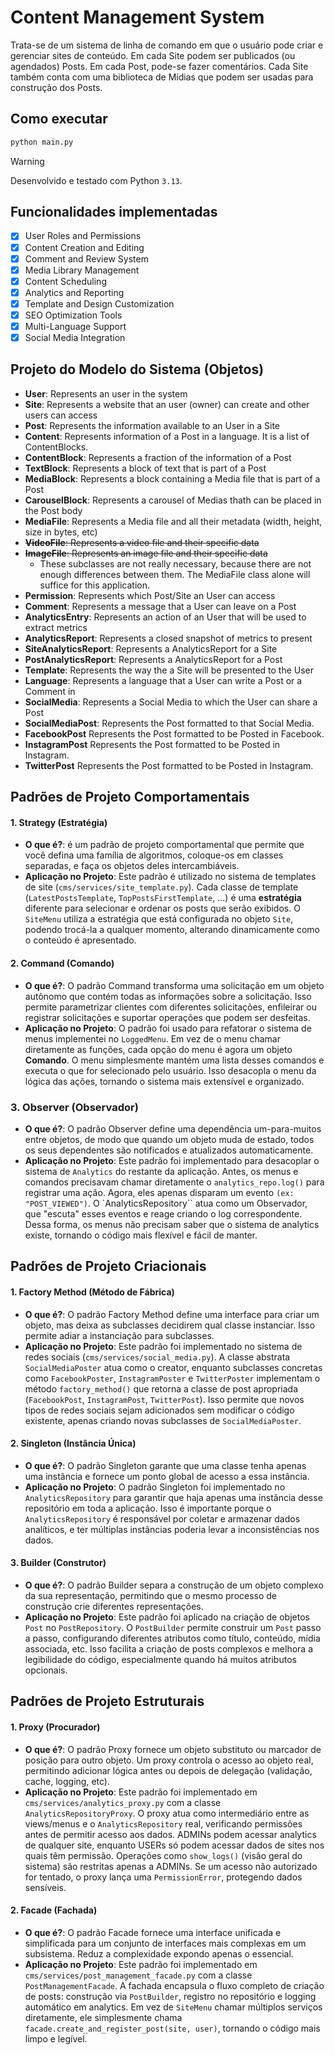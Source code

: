 # Content Management System
Trata-se de um sistema de linha de comando em que o usuário pode criar e gerenciar sites de conteúdo. Em cada Site podem ser publicados (ou agendados) Posts. Em cada Post, pode-se fazer comentários. Cada Site também conta com uma biblioteca de Mídias que podem ser usadas para construção dos Posts. 

## Como executar
```python
python main.py
```

>[!warning]
> Desenvolvido e testado com Python `3.13`.

## Funcionalidades implementadas
- [x] User Roles and Permissions
- [x] Content Creation and Editing
- [x] Comment and Review System
- [x] Media Library Management
- [x] Content Scheduling
- [x] Analytics and Reporting
- [x] Template and Design Customization
- [x] SEO Optimization Tools
- [x] Multi-Language Support
- [x] Social Media Integration

## Projeto do Modelo do Sistema (Objetos)
- **User**: Represents an user in the system
- **Site**: Represents a website that an user (owner) can create and other users can access
- **Post**: Represents the information available to an User in a Site
- **Content**: Represents information of a Post in a language. It is a list of ContentBlocks.
- **ContentBlock**: Represents a fraction of the information of a Post
- **TextBlock**: Represents a block of text that is part of a Post 
- **MediaBlock**: Represents a block containing a Media file that is part of a Post
- **CarouselBlock**: Represents a carousel of Medias thath can be placed in the Post body
- **MediaFile**: Represents a Media file and all their metadata (width, height, size in bytes, etc)
- ~~**VideoFile**: Represents a video file and their specific data~~
- ~~**ImageFile**: Represents an image file and their specific data~~
    - These subclasses are not really necessary, because there are not enough differences between them. The MediaFile class alone will suffice for this application. 
- **Permission**: Represents which Post/Site an User can access
- **Comment**: Represents a message that a User can leave on a Post
- **AnalyticsEntry**: Represents an action of an User that will be used to extract metrics
- **AnalyticsReport**: Represents a closed snapshot of metrics to present
- **SiteAnalyticsReport**: Represents a AnalyticsReport for a Site 
- **PostAnalyticsReport**: Represents a AnalyticsReport for a Post
- **Template**: Represents the way the a Site will be presented to the User
- **Language**: Represents a language that a User can write a Post or a Comment in
- **SocialMedia**: Represents a Social Media to which the User can share a Post
- **SocialMediaPost**: Represents the Post formatted to that Social Media.
- **FacebookPost** Represents the Post formatted to be Posted in Facebook. 
- **InstagramPost** Represents the Post formatted to be Posted in Instagram. 
- **TwitterPost** Represents the Post formatted to be Posted in Instagram. 


## Padrões de Projeto Comportamentais


#### 1. Strategy (Estratégia)

* **O que é?**: é um padrão de projeto comportamental que permite que você defina uma família de algoritmos, coloque-os em classes separadas, e faça os objetos deles intercambiáveis.
* **Aplicação no Projeto**: Este padrão é utilizado no sistema de templates de site (`cms/services/site_template.py`). Cada classe de template (`LatestPostsTemplate`, `TopPostsFirstTemplate`, ...) é uma **estratégia** diferente para selecionar e ordenar os posts que serão exibidos. O `SiteMenu` utiliza a estratégia que está configurada no objeto `Site`, podendo trocá-la a qualquer momento, alterando dinamicamente como o conteúdo é apresentado.

#### 2. Command (Comando)

* **O que é?**: O padrão Command transforma uma solicitação em um objeto autônomo que contém todas as informações sobre a solicitação. Isso permite parametrizar clientes com diferentes solicitações, enfileirar ou registrar solicitações e suportar operações que podem ser desfeitas.
* **Aplicação no Projeto**: O padrão foi usado para refatorar o sistema de menus implementei no `LoggedMenu`. Em vez de o menu chamar diretamente as funções, cada opção do menu é agora um objeto **Comando**. O menu simplesmente mantém uma lista desses comandos e executa o que for selecionado pelo usuário. Isso desacopla o menu da lógica das ações, tornando o sistema mais extensível e organizado.


### 3. Observer (Observador)
* **O que é?**: O padrão Observer define uma dependência um-para-muitos entre objetos, de modo que quando um objeto muda de estado, todos os seus dependentes são notificados e atualizados automaticamente.
* **Aplicação no Projeto**: Este padrão foi implementado para desacoplar o sistema de `Analytics` do restante da aplicação. Antes, os menus e comandos precisavam chamar diretamente o `analytics_repo.log()` para registrar uma ação. Agora, eles apenas disparam um evento `(ex: "POST_VIEWED")`. O `AnalyticsRepository`` atua como um Observador, que "escuta" esses eventos e reage criando o log correspondente. Dessa forma, os menus não precisam saber que o sistema de analytics existe, tornando o código mais flexível e fácil de manter.


## Padrões de Projeto Criacionais

#### 1. Factory Method (Método de Fábrica)

* **O que é?**: O padrão Factory Method define uma interface para criar um objeto, mas deixa as subclasses decidirem qual classe instanciar. Isso permite adiar a instanciação para subclasses.
* **Aplicação no Projeto**: Este padrão foi implementado no sistema de redes sociais (`cms/services/social_media.py`). A classe abstrata `SocialMediaPoster` atua como o creator, enquanto subclasses concretas como `FacebookPoster`, `InstagramPoster` e `TwitterPoster` implementam o método `factory_method()` que retorna a classe de post apropriada (`FacebookPost`, `InstagramPost`, `TwitterPost`). Isso permite que novos tipos de redes sociais sejam adicionados sem modificar o código existente, apenas criando novas subclasses de `SocialMediaPoster`.

#### 2. Singleton (Instância Única)

* **O que é?**: O padrão Singleton garante que uma classe tenha apenas uma instância e fornece um ponto global de acesso a essa instância.
* **Aplicação no Projeto**: O padrão Singleton foi implementado no `AnalyticsRepository` para garantir que haja apenas uma instância desse repositório em toda a aplicação. Isso é importante porque o `AnalyticsRepository` é responsável por coletar e armazenar dados analíticos, e ter múltiplas instâncias poderia levar a inconsistências nos dados.

#### 3. Builder (Construtor)
* **O que é?**: O padrão Builder separa a construção de um objeto complexo da sua representação, permitindo que o mesmo processo de construção crie diferentes representações.
* **Aplicação no Projeto**: Este padrão foi aplicado na criação de objetos `Post` no `PostRepository`. O `PostBuilder` permite construir um `Post` passo a passo, configurando diferentes atributos como título, conteúdo, mídia associada, etc. Isso facilita a criação de posts complexos e melhora a legibilidade do código, especialmente quando há muitos atributos opcionais.


## Padrões de Projeto Estruturais

#### 1. Proxy (Procurador)

* **O que é?**: O padrão Proxy fornece um objeto substituto ou marcador de posição para outro objeto. Um proxy controla o acesso ao objeto real, permitindo adicionar lógica antes ou depois de delegação (validação, cache, logging, etc).
* **Aplicação no Projeto**: Este padrão foi implementado em `cms/services/analytics_proxy.py` com a classe `AnalyticsRepositoryProxy`. O proxy atua como intermediário entre as views/menus e o `AnalyticsRepository` real, verificando permissões antes de permitir acesso aos dados. ADMINs podem acessar analytics de qualquer site, enquanto USERs só podem acessar dados de sites nos quais têm permissão. Operações como `show_logs()` (visão geral do sistema) são restritas apenas a ADMINs. Se um acesso não autorizado for tentado, o proxy lança uma `PermissionError`, protegendo dados sensíveis.

#### 2. Facade (Fachada)

* **O que é?**: O padrão Facade fornece uma interface unificada e simplificada para um conjunto de interfaces mais complexas em um subsistema. Reduz a complexidade expondo apenas o essencial.
* **Aplicação no Projeto**: Este padrão foi implementado em `cms/services/post_management_facade.py` com a classe `PostManagementFacade`. A fachada encapsula o fluxo completo de criação de posts: construção via `PostBuilder`, registro no repositório e logging automático em analytics. Em vez de `SiteMenu` chamar múltiplos serviços diretamente, ele simplesmente chama `facade.create_and_register_post(site, user)`, tornando o código mais limpo e legível.



